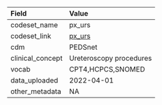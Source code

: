 |Field            |Value                   |
|:----------------|:-----------------------|
|codeset_name     |px_urs                  |
|codeset_link     |[px_urs](https://github.com/PEDSnet/Variable-Dictionary/blob/main/procedure/px_urs.csv)|
|cdm              |PEDSnet                 |
|clinical_concept |Ureteroscopy procedures |
|vocab            |CPT4,HCPCS,SNOMED       |
|data_uploaded    |2022-04-01              |
|other_metadata   |NA                      |
